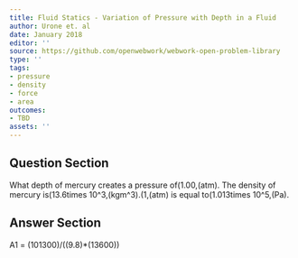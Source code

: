 ```yaml
---
title: Fluid Statics - Variation of Pressure with Depth in a Fluid
author: Urone et. al
date: January 2018
editor: ''
source: https://github.com/openwebwork/webwork-open-problem-library
type: ''
tags:
- pressure
- density
- force
- area
outcomes:
- TBD
assets: ''
---
```


## Question Section 

What depth of mercury creates a pressure of(1.00,(atm). The density of mercury is(13.6times 10^3,(kgm^3).(1,(atm) is equal to(1.013times 10^5,(Pa).


## Answer Section

A1 = (101300)/((9.8)*(13600))